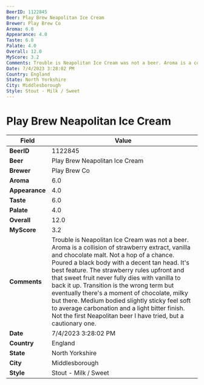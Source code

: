 ```yaml
---
BeerID: 1122845
Beer: Play Brew Neapolitan Ice Cream
Brewer: Play Brew Co
Aroma: 6.0
Appearance: 4.0
Taste: 6.0
Palate: 4.0
Overall: 12.0
MyScore: 3.2
Comments: Trouble is Neapolitan Ice Cream was not a beer. Aroma is a collision of strawberry extract, vanilla and chocolate malt. Not a hop of a chance. Poured a black body with a decent tan head. It's best feature. The strawberry rules upfront and that sweet fruit never fully dies with vanilla to back it up. Transition is the wrong term but eventually there's a moment of chocolate, milky but there. Medium bodied slightly sticky feel soft to average carbonation and a light bitter finish. Not the first Neapolitan beer I have tried, but a cautionary one.
Date: 7/4/2023 3:28:02 PM
Country: England
State: North Yorkshire
City: Middlesborough
Style: Stout - Milk / Sweet
---
```


# Play Brew Neapolitan Ice Cream

| Field         | Value |
|---------------|-------|
| **BeerID** | 1122845 |
| **Beer** | Play Brew Neapolitan Ice Cream |
| **Brewer** | Play Brew Co |
| **Aroma** | 6.0 |
| **Appearance** | 4.0 |
| **Taste** | 6.0 |
| **Palate** | 4.0 |
| **Overall** | 12.0 |
| **MyScore** | 3.2 |
| **Comments** | Trouble is Neapolitan Ice Cream was not a beer. Aroma is a collision of strawberry extract, vanilla and chocolate malt. Not a hop of a chance. Poured a black body with a decent tan head. It's best feature. The strawberry rules upfront and that sweet fruit never fully dies with vanilla to back it up. Transition is the wrong term but eventually there's a moment of chocolate, milky but there. Medium bodied slightly sticky feel soft to average carbonation and a light bitter finish. Not the first Neapolitan beer I have tried, but a cautionary one. |
| **Date** | 7/4/2023 3:28:02 PM |
| **Country** | England |
| **State** | North Yorkshire |
| **City** | Middlesborough |
| **Style** | Stout - Milk / Sweet |
